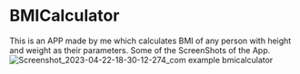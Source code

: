 # BMICalculator
This is an APP made by me which calculates BMI of any person with height and weight as their parameters.
Some of the ScreenShots of the App.
![Screenshot_2023-04-22-18-30-12-274_com example bmicalculator](https://user-images.githubusercontent.com/111584498/233786523-dd51575b-2259-4dfc-a3df-ca7df08b0081.jpg)
